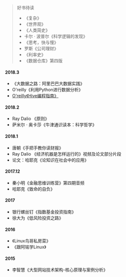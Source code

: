 
> 好书待读
>- 《复杂》
>- 《世界观》
>- 《人类简史》
>- 卡尔 · 波普尔《科学逻辑的发现》
>- 《思考，快与慢》
>- 罗斯《公司理财》
>- 《利率史》
>- 《数据仓库》第四版

#### 2018.3
- 《大数据之路：阿里巴巴大数据实践》
- O'reilly《利用Python进行数据分析》
- [O'reilly《Hive编程指南》](https://huamingao.github.io/readingnotes/Hive%20Programing/)

#### 2018.2
- Ray Dalio 《原则》 
- 萨米尔 · 奥卡莎《牛津通识读本：科学哲学》

#### 2018.1
- 唐朝《手把手教你读财报》
- Ray Dalio 《经济机器是怎样运行的》视频及论文部分片段
- 论文：哈耶克《论知识在社会中的应用》

#### 2017.12
- 秦小明《金融思维训练营》第四期音频
- 哈耶克《致命的自负》

#### 2017
- 银行螺丝钉《指数基金投资指南》
- 徐大为《低风险投资之路》

#### 2016
- 《Linux鸟哥私房菜》
- 《跟阿铭学Linux》

#### 2015
- 李智慧《大型网站技术架构-核心原理与案例分析》
